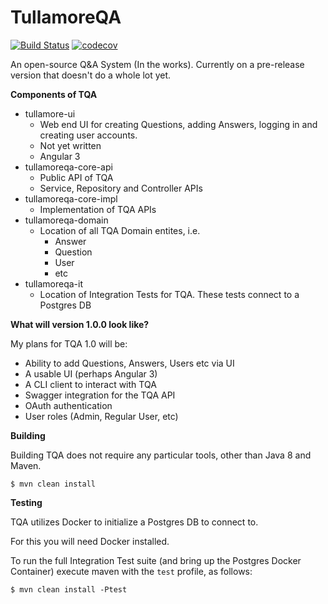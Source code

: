 # TullamoreQA

[![Build Status](https://travis-ci.org/GavinKenna/tullamoreqa.svg?branch=master)](https://travis-ci.org/GavinKenna/tullamoreqa)
[![codecov](https://codecov.io/gh/GavinKenna/tullamoreqa/branch/master/graph/badge.svg)](https://codecov.io/gh/GavinKenna/tullamoreqa)

An open-source Q&A System (In the works). Currently on a pre-release version that doesn't do a whole lot yet.

**Components of TQA**

* tullamore-ui
    * Web end UI for creating Questions, adding Answers, logging in and creating user accounts.
    * Not yet written
    * Angular 3
* tullamoreqa-core-api
    * Public API of TQA
    * Service, Repository and Controller APIs
* tullamoreqa-core-impl
    * Implementation of TQA APIs
* tullamoreqa-domain
    * Location of all TQA Domain entites, i.e.
        * Answer
        * Question
        * User
        * etc
* tullamoreqa-it
    * Location of Integration Tests for TQA. These tests connect to a Postgres DB 


**What will version 1.0.0 look like?**

My plans for TQA 1.0 will be:
* Ability to add Questions, Answers, Users etc via UI
* A usable UI (perhaps Angular 3)
* A CLI client to interact with TQA
* Swagger integration for the TQA API
* OAuth authentication
* User roles (Admin, Regular User, etc)

**Building**

Building TQA does not require any particular tools, other than Java 8 and Maven.

`$ mvn clean install`

**Testing**

TQA utilizes Docker to initialize a Postgres DB to connect to. 

For this you will need Docker installed.

To run the full Integration Test suite (and bring up the Postgres Docker Container) execute maven with the `test` 
profile, as follows:

`$ mvn clean install -Ptest`

